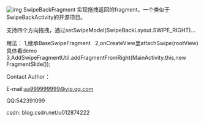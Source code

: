 
![img](https://github.com/qq542391099/SwipeBackFragment/blob/master/gif/effect.gif)
        SwipeBackFragment
实现拖拽返回的fragment，一个类似于SwipeBackActivity的开源项目。

支持四个方向拖拽，通过setSwipeModel(SwipeBackLayout.SWIPE_RIGHT)...


用法：
   1,继承BaseSwipeFragment
   2,onCreateView里attachSwipe(rootView)具体看demo
   3,AddSwipeFragmentUtil.addFragmentFromRight(MainActivity.this,new FragmentSlide());

Contact Author：

E-mail:aa999999999@vip.qq.com

QQ:542391099

csdn: blog.csdn.net/u012874222
